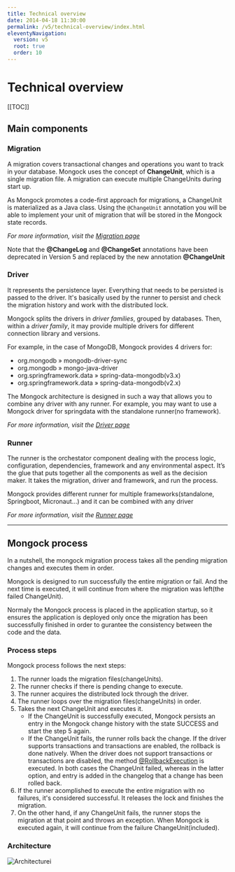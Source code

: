 ```yaml
---
title: Technical overview
date: 2014-04-18 11:30:00 
permalink: /v5/technical-overview/index.html
eleventyNavigation:
  version: v5
  root: true
  order: 10
---
```

<h1 class="title">Technical overview</h1>

[[TOC]]

## Main components

### Migration
A migration covers transactional changes and operations you want to track in your database. Mongock uses the concept of **ChangeUnit**, which is a single migration file. A migration can execute multiple ChangeUnits during start up.

As Mongock promotes a code-first approach for migrations, a ChangeUnit is materialized as a Java class. Using the `@ChangeUnit` annotation you will be able to implement your unit of migration that will be stored in the Mongock state records.

_For more information, visit the [Migration page](/v5/migration/)_


<p class="tip">Note that the <b>@ChangeLog</b> and <b>@ChangeSet</b>  annotations have been deprecated in Version 5 and replaced by the new annotation <b>@ChangeUnit</b></p>

### Driver
It represents the persistence layer. Everything that needs to be persisted is passed to the driver. It's basically used by the runner to persist and check the migration history and work with the distributed lock.

Mongock splits the drivers in _driver families_, grouped by databases. Then, within a _driver family_, it may provide multiple drivers for different connection library and versions.

For example, in the case of MongoDB, Mongock provides 4 drivers for:
- org.mongodb » mongodb-driver-sync
- org.mongodb » mongo-java-driver
- org.springframework.data » spring-data-mongodb(v3.x)
- org.springframework.data » spring-data-mongodb(v2.x)

The Mongock architecture is designed in such a way that allows you to combine any driver with any runner. For example, you may want to use a Mongock driver for springdata with the standalone runner(no framework).

_For more information, visit the [Driver page](/v5/driver/)_

### Runner

The runner is the orchestator component dealing with the process logic, configuration, dependencies, framework and any environmental aspect. It’s the glue that puts together all the components as well as the decision maker. It takes the migration, driver and framework, and run the process.

Mongock provides different runner for multiple frameworks(standalone, Springboot, Micronaut...) and it can be combined with any driver

_For more information, visit the [Runner page](/v5/runner/)_

-----------------------------------------

## Mongock process

In a nutshell, the mongock migration process takes all the pending migration changes and executes them in order.

Mongock is designed to run successfully the entire migration or fail. And the next time is executed, it will continue from where the migration was left(the failed ChangeUnit).

Normaly the Mongock process is placed in the application startup, so it ensures the application is deployed only once the migration has been successfully finished in order to gurantee the consistency between the code and the data.

### Process steps
Mongock process follows the next steps:

1. The runner loads the migration files(changeUnits).
2. The runner checks if there is pending change to execute.
3. The runner acquires the distributed lock through the driver.
4. The runner loops over the migration files(changeUnits) in order.
5. Takes the next ChangeUnit and executes it.
    - If the ChangeUnit is successfully executed, Mongock persists an entry in the Mongock change history with the state SUCCESS and start the step 5 again.
    - If the ChangeUnit fails, the runner rolls back the change. If the driver supports transactions and transactions are enabled, the rollback is done natively. When the driver does not support transactions or transactions are disabled, the method [@RollbackExecution](/v5/migration#implementation) is executed. In both cases the ChangeUnit failed, whereas in the latter option, and entry is added in the changelog that a change has been rolled back.
6. If the runner acomplished to execute the entire migration with no failures, it's considered successful. It releases the lock and finishes the migration.
7. On the other hand, if any ChangeUnit fails, the runner stops the migration at that point and throws an exception. When Mongock is executed again, it will continue from the failure ChangeUnit(included).

### Architecture


<p class="text-center">
    <img src="/images/technical-overview-diagram-User HLD.jpg" alt="Architecturei">
</p>



